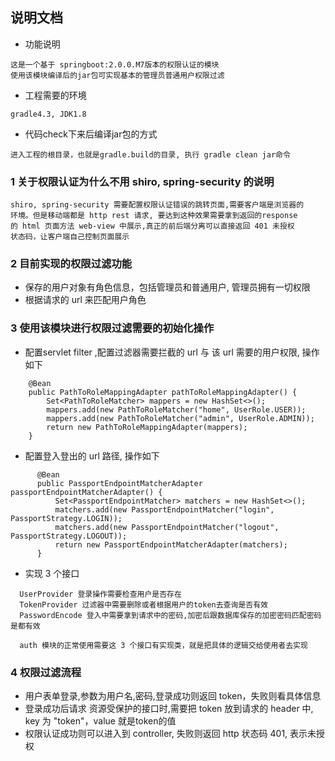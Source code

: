 ## 说明文档

* 功能说明
```
这是一个基于 springboot:2.0.0.M7版本的权限认证的模块
使用该模块编译后的jar包可实现基本的管理员普通用户权限过滤
```
* 工程需要的环境
```
gradle4.3, JDK1.8
```
* 代码check下来后编译jar包的方式
```
进入工程的根目录，也就是gradle.build的目录, 执行 gradle clean jar命令
```

### 1 关于权限认证为什么不用 shiro, spring-security 的说明
```
shiro, spring-security 需要配置权限认证错误的跳转页面,需要客户端是浏览器的
环境。但是移动端都是 http rest 请求, 要达到这种效果需要拿到返回的response
的 html 页面方法 web-view 中展示,真正的前后端分离可以直接返回 401 未授权
状态码，让客户端自己控制页面展示
```

### 2 目前实现的权限过滤功能
* 保存的用户对象有角色信息，包括管理员和普通用户, 管理员拥有一切权限
* 根据请求的 url 来匹配用户角色

### 3 使用该模块进行权限过滤需要的初始化操作
* 配置servlet filter ,配置过滤器需要拦截的 url 与 该 url 需要的用户权限, 操作如下
```
    @Bean
    public PathToRoleMappingAdapter pathToRoleMappingAdapter() {
        Set<PathToRoleMatcher> mappers = new HashSet<>();
        mappers.add(new PathToRoleMatcher("home", UserRole.USER));
        mappers.add(new PathToRoleMatcher("admin", UserRole.ADMIN));
        return new PathToRoleMappingAdapter(mappers);
    }
```
* 配置登入登出的 url 路径, 操作如下
```
      @Bean
      public PassportEndpointMatcherAdapter passportEndpointMatcherAdapter() {
          Set<PassportEndpointMatcher> matchers = new HashSet<>();
          matchers.add(new PassportEndpointMatcher("login", PassportStrategy.LOGIN));
          matchers.add(new PassportEndpointMatcher("logout", PassportStrategy.LOGOUT));
          return new PassportEndpointMatcherAdapter(matchers);
      }
```
* 实现 3 个接口
```
  UserProvider 登录操作需要检查用户是否存在
  TokenProvider 过滤器中需要删除或者根据用户的token去查询是否有效
  PasswordEncode 登入中需要拿到请求中的密码,加密后跟数据库保存的加密密码匹配密码是都有效
  
  auth 模块的正常使用需要这 3 个接口有实现类，就是把具体的逻辑交给使用者去实现
```
    
### 4 权限过滤流程

* 用户表单登录,参数为用户名,密码,登录成功则返回 token，失败则看具体信息
* 登录成功后请求 资源受保护的接口时,需要把 token 放到请求的 header 中, key 为 "token"，value 就是token的值
* 权限认证成功则可以进入到 controller, 失败则返回 http 状态码 401, 表示未授权
